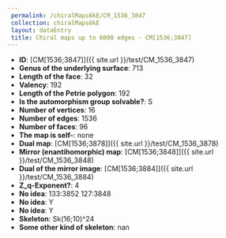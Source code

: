 ```yaml
--- 
 permalink: /chiralMaps6kE/CM_1536_3847 
 collection: chiralMaps6kE
 layout: dataEntry
 title: Chiral maps up to 6000 edges - CM[1536;3847]
---
```


- **ID**: [CM[1536;3847]]({{ site.url }}/test/CM_1536_3847)
- **Genus of the underlying surface**: 713
- **Length of the face**: 32
- **Valency**: 192
- **Length of the Petrie polygon**: 192
- **Is the automorphism group solvable?**: S
- **Number of vertices**: 16
- **Number of edges**: 1536
- **Number of faces**: 96
- **The map is self-**: none
- **Dual map**: [CM[1536;3878]]({{ site.url }}/test/CM_1536_3878)
- **Mirror (enantihomorphic) map**: [CM[1536;3848]]({{ site.url }}/test/CM_1536_3848)
- **Dual of the mirror image**: [CM[1536;3884]]({{ site.url }}/test/CM_1536_3884)
- **Z_q-Exponent?**: 4
- **No idea**:  133:3852 127:3848
- **No idea**: Y
- **No idea**: Y
- **Skeleton**: Sk(16;10)^24
- **Some other kind of skeleton**: nan
